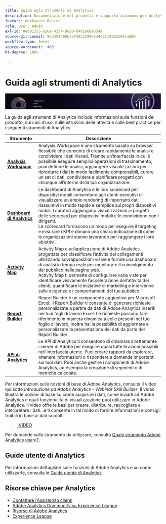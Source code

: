 ```yaml
---
title: Guida agli strumenti di Analytics
description: Documentazione del prodotto e supporto autonomo per Analysis Workspace, dashboard di Analytics (app per dispositivi mobili), Activity Map, Report Builder, API di reporting e Reports & Analytics.
feature: Workspace Basics
role: User, Admin
exl-id: 8ed81356-626e-4334-9e20-b481e6ba654a
source-git-commit: 9e3354569b2e748b3194be34c9119062300ca609
workflow-type: tm+mt
source-wordcount: '460'
ht-degree: 100%

---
```


# Guida agli strumenti di Analytics

![Banner](../../assets/doc_banner_analyze.png)

La guida agli strumenti di Analytics include informazioni sulle funzioni del prodotto, sui casi d’uso, sulle istruzioni delle attività e sulle best practice per i seguenti strumenti di Analytics:

| Strumento | Descrizione |
|-----------|----------------|
| **[Analysis Workspace](https://experienceleague.adobe.com/docs/analytics/analyze/analysis-workspace/home.html?lang=it)** | Analysis Workspace è uno strumento basato su browser flessibile che consente di creare rapidamente le analisi e condividere i dati rilevati. Tramite un’interfaccia in cui è possibile eseguire semplici operazioni di trascinamento, puoi definire le analisi, aggiungere visualizzazioni per riprodurre i dati in modo facilmente comprensibili, curare un set di dati, condividere e pianificare progetti con chiunque all’interno della tua organizzazione. |
| **[Dashboard di Analytics](https://experienceleague.adobe.com/docs/analytics/analyze/mobapp/home.html?lang=it)** | Le dashboard di Analytics e le loro scorecard per dispositivi mobili consentono agli utenti esecutivi di visualizzare un ampio rendering di importanti dati riassuntivi in modo rapido e semplice sui propri dispositivi mobili. I curatori aggiungono visualizzazioni ai progetti delle scorecard per dispositivi mobili e le condividono con i dirigenti.  <br>Le scorecard forniscono un modo per eseguire il targeting e misurare i KPI e donano una chiara indicazione di come le organizzazioni stanno lavorando per raggiungere i loro obiettivi. |
| **[Activity Map](https://experienceleague.adobe.com/docs/analytics/analyze/activity-map/activity-map.html?lang=it)** | Activity Map è un’applicazione di Adobe Analytics progettata per classificare l’attività dei collegamenti utilizzando sovrapposizioni visive e fornire una dashboard di analisi in tempo reale per monitorare il coinvolgimento del pubblico nelle pagine web. <br>Activity Map ti permette di configurare varie viste per identificare visivamente l’accelerazione dell’attività dei clienti, quantificare le iniziative di marketing e intervenire sulle esigenze e i comportamenti del tuo pubblico.&quot; |
| **[Report Builder](https://experienceleague.adobe.com/docs/analytics/analyze/report-builder/home.html?lang=it)** | Report Builder è un componente aggiuntivo per Microsoft Excel. Il Report Builder ti consente di generare richieste personalizzate a partire da dati di Adobe Analytics inseriti nei tuoi fogli di lavoro Excel. Le richieste possono fare riferimento in maniera dinamica a celle presenti nel tuo foglio di lavoro, inoltre hai la possibilità di aggiornare e personalizzare la presentazione dei dati da parte del Report Builder. |
| **[API di Analytics](https://developer.adobe.com/analytics-apis/docs/2.0/)** | Le API di Analytics ti consentono di chiamare direttamente i server di Adobe per eseguire quasi tutte le azioni possibili nell’interfaccia utente. Puoi creare rapporti da esplorare, ottenere informazioni o rispondere a domande importanti sui tuoi dati. Puoi anche gestire i componenti di Adobe Analytics, ad esempio la creazione di segmenti o di metriche calcolate. |

Per informazioni sulle nozioni di base di Adobe Analytics, consulta il video qui sotto *Introduzione ad Adobe Analytics - Webinar Skill Builder*. Il video illustra le nozioni di base su come acquisire i dati, come inviarli ad Adobe Analytics e quali funzionalità di visualizzazione puoi utilizzare in Adobe Analytics. Il video offre le basi per creare, distribuire, raccogliere e interpretare i dati...e ti consente in tal modo di fornire informazioni e consigli fruibili in base ai dati raccolti.

>[!VIDEO](https://video.tv.adobe.com/v/27429/?quality=12)

Per domande sullo strumento da utilizzare, consulta [Quale strumento Adobe Analytics usare?](https://experienceleague.adobe.com/docs/analytics/admin/admin-overview/which-analytics-tool.html?lang=it).

## Guide utente di Analytics

Per informazioni dettagliate sulle funzioni di Adobe Analytics e su come utilizzarle, consulta le [Guide utente di Analytics](https://experienceleague.adobe.com/docs/analytics.html?lang=it)

## Risorse chiave per Analytics

* [Contattare l’Assistenza clienti](https://experienceleague.adobe.com/?support-solution=Analytics?lang=it#support)
* [Adobe Analytics Community su Experience League](https://experienceleaguecommunities.adobe.com/t5/adobe-analytics/ct-p/adobe-analytics-community)
* [Risorse di Adobe Analytics](https://experienceleaguecommunities.adobe.com/t5/adobe-analytics-discussions/adobe-analytics-resources/m-p/276666)
* [Experience League](https://landing.adobe.com/experience-league/)

